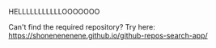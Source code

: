 HELLLLLLLLLLLOOOOOOO

Сan't find the required repository?
Try here: https://shonenenenene.github.io/github-repos-search-app/
